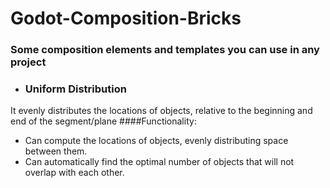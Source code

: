 # Godot-Composition-Bricks
### Some composition elements and templates you can use in any project
* ### Uniform Distribution
It evenly distributes the locations of objects, relative to the beginning and end of the segment/plane
####Functionality:
* Can compute the locations of objects, evenly distributing space between them.
* Can automatically find the optimal number of objects that will not overlap with each other.
